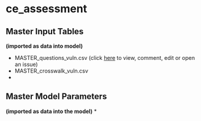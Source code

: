 # ce_assessment

## Master Input Tables 
**(imported as data into model)**
* MASTER_questions_vuln.csv (click [here](https://github.com/timbender-ncceh/ce_assessment/blob/main/MASTER_questions_vuln.csv) to view, comment, edit or open an issue)
* MASTER_crosswalk_vuln.csv
*
## Master Model Parameters
**(imported as data into the model)**
* 

